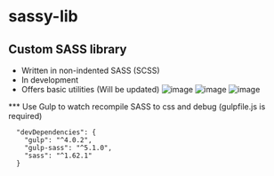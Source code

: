 # sassy-lib
## Custom SASS library
- Written in non-indented SASS (SCSS)
- In development
- Offers basic utilities (Will be updated)
![image](https://github.com/raccoonwannafly/sassy-lib/assets/130273473/76368bc3-e474-4c55-90c7-cda3be0f07dd)
![image](https://github.com/raccoonwannafly/sassy-lib/assets/130273473/71c78342-a98f-49e8-9354-f7bc46f65ec3)
![image](https://github.com/raccoonwannafly/sassy-lib/assets/130273473/f41893b0-0a9d-44a4-84ac-7ed06f73ef10)



*** Use Gulp to watch recompile SASS to css and debug (gulpfile.js is required)

```
  "devDependencies": {
    "gulp": "^4.0.2",
    "gulp-sass": "^5.1.0",
    "sass": "^1.62.1"
  }
```

